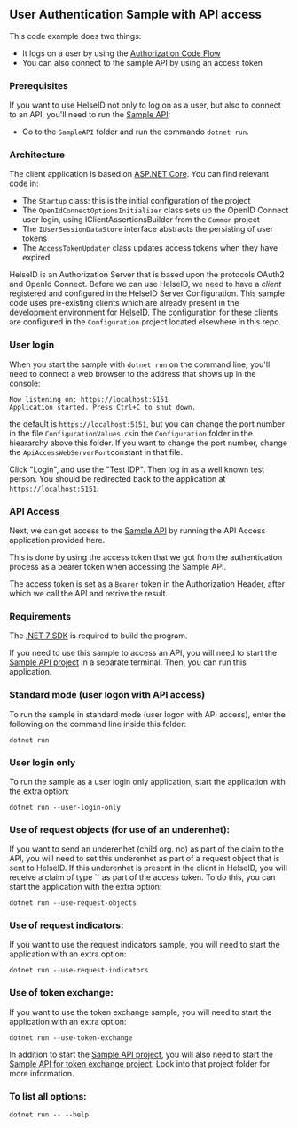 ## User Authentication Sample with API access

This code example does two things:
* It logs on a user by using the [Authorization Code Flow](https://openid.net/specs/openid-connect-core-1_0.html#CodeFlowAuth)
* You can also connect to the sample API by using an access token

### Prerequisites
If you want to use HelseID not only to log on as a user, but also to connect to an API, you'll need to run the [Sample API](../SampleAPI/README.md):

* Go to the `SampleAPI` folder and run the commando `dotnet run`.


### Architecture

The client application is based on [ASP.NET Core](https://learn.microsoft.com/en-us/aspnet/core/?view=aspnetcore-6.0). You can find relevant code in:
* The `Startup` class: this is the initial configuration of the project
* The `OpenIdConnectOptionsInitializer` class sets up the OpenID Connect user login, using IClientAssertionsBuilder from the `Common` project
* The `IUserSessionDataStore` interface abstracts the persisting of user tokens
* The `AccessTokenUpdater` class updates access tokens when they have expired

HelseID is an Authorization Server that is based upon the protocols OAuth2 and OpenId Connect. Before we can use HelseID, we need to
have a *client* registered and configured in the HelseID Server Configuration. This sample code uses pre-existing clients which are already
present in the development environment for HelseID. The configuration for these clients are configured in the `Configuration` project located elsewhere
in this repo.

### User login

When you start the sample with `dotnet run` on the command line, you'll need to connect a web browser to the address that shows up in the console:
```
Now listening on: https://localhost:5151
Application started. Press Ctrl+C to shut down.
```
the default is `https://localhost:5151`, but you can change the port number in the file `ConfigurationValues.cs`in the `Configuration` folder in the hieararchy above this folder. If you want to change the port number, change the `ApiAccessWebServerPort`constant in that file.

Click "Login", and use the "Test IDP". Then log in as a well known test person. You should be redirected back to the application at `https://localhost:5151`.

### API Access

Next, we can get access to the [Sample API](./SampleApi/README.md) by running the API Access application provided here.

This is done by using the access token that we got from the authentication process as a bearer token when accessing the Sample API.

The access token is set as a ``Bearer`` token in the Authorization Header, after which we call the API and retrive the result.

### Requirements

The [.NET 7 SDK](https://dotnet.microsoft.com/en-us/download/dotnet/7.0) is required to build the program.

If you need to use this sample to access an API, you will need to start the [Sample API project](../SampleAPI/README.md) in a separate terminal. Then, you can run this application. 

### Standard mode (user logon with API access)

To run the sample in standard mode (user logon with API access), enter the following on the command line inside this folder:
```
dotnet run
```

### User login only
To run the sample as a user login only application, start the application with the extra option: 
```
dotnet run --user-login-only
```

### Use of request objects (for use of an underenhet):
If you want to send an underenhet (child org. no) as part of the claim to the API, you will need to set this underenhet as part of a request object that is sent to HelseID. If
this underenhet is present in the client in HelseID, you will receive a claim of type `` as part of the access token. To do this, you can start the application with the extra option:

```
dotnet run --use-request-objects
```

### Use of request indicators:
If you want to use the request indicators sample, you will need to start the application with an extra option:

```
dotnet run --use-request-indicators
```

### Use of token exchange:
If you want to use the token exchange sample, you will need to start the application with an extra option:

```
dotnet run --use-token-exchange
```
In addition to start the [Sample API project](../SampleAPI/README.md), you will also need to start the [Sample API for token exchange project](../SampleApiForTokenExchange/README.md). Look into that project folder for more information.


### To list all options:
```
dotnet run -- --help
```




